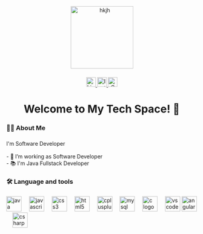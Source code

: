 <div align="center">
  <img height="165" src="[https://avatars.githubusercontent.com/u/133089875?v=4](https://www.google.com/url?sa=i&url=https%3A%2F%2Fpixabay.com%2Fimages%2Fsearch%2Fsoftware%2520developer%2F&psig=AOvVaw2scM9v_meSv2pvBU66t6pG&ust=1738819622251000&source=images&cd=vfe&opi=89978449&ved=0CBQQjRxqFwoTCLCIw63-q4sDFQAAAAAdAAAAABAE)" alt = "hkjh"/>
</div>

###

<div align="center"><a href="https://www.linkedin.com/in/kiranlondhe1604/" target="_blank">
  <img src="https://img.shields.io/static/v1?message=LinkedIn&logo=linkedin&label=&color=0077B5&logoColor=white&labelColor=&style=for-the-badge" height="25" alt="LinkedIn logo"  />
</a>

  <a href="https://www.instagram.com/_kiran_londhe_/" target="_blank">
  <img src="https://img.shields.io/static/v1?message=Instagram&logo=instagram&label=&color=E4405F&logoColor=white&labelColor=&style=for-the-badge" height="25" alt="Instagram logo"  />
</a>

  <a href="mailto:kiranlondhe1604@gmail.com">
  <img src="https://img.shields.io/static/v1?message=Gmail&logo=gmail&label=&color=D14836&logoColor=white&labelColor=&style=for-the-badge" height="25" alt="Gmail logo" />
</a>

</div>

###

<h1 align="center">Welcome to My Tech Space! 🚀</h1>

###

<h3 align="left">👩‍💻  About Me</h3>

###

<p align="left">I'm Software Developer <br><br>- 🔭 I’m working as Software Developer<br>- 📚 I'm Java Fullstack Developer<br></p>

###

<h3 align="left">🛠 Language and tools</h3>

###

<div align="left">
  <img src="https://cdn.jsdelivr.net/gh/devicons/devicon/icons/java/java-original.svg" height="40" alt="java logo"  />
  <img width="12" />
  <img src="https://cdn.jsdelivr.net/gh/devicons/devicon/icons/javascript/javascript-original.svg" height="40" alt="javascript logo"  />
  <img width="12" />
  <img src="https://cdn.jsdelivr.net/gh/devicons/devicon/icons/css3/css3-original.svg" height="40" alt="css3 logo"  />
  <img width="12" />
  <img src="https://cdn.jsdelivr.net/gh/devicons/devicon/icons/html5/html5-original.svg" height="40" alt="html5 logo"  />
  <img width="12" />
  <img src="https://cdn.jsdelivr.net/gh/devicons/devicon/icons/cplusplus/cplusplus-original.svg" height="40" alt="cplusplus logo"  />
  <img width="12" />
  <img src="https://cdn.jsdelivr.net/gh/devicons/devicon/icons/mysql/mysql-original.svg" height="40" alt="mysql logo"  />
  <img width="12" />
  <img src="https://cdn.jsdelivr.net/gh/devicons/devicon/icons/c/c-original.svg" height="40" alt="c logo"  />
  <img width="12" />
  <img src="https://cdn.jsdelivr.net/gh/devicons/devicon/icons/vscode/vscode-original.svg" height="40" alt="vscode logo"  />
<img src="https://cdn.jsdelivr.net/gh/devicons/devicon/icons/angularjs/angularjs-original.svg" height="40" alt="angular logo"  />
  <img width="12" />
  <img src="https://cdn.jsdelivr.net/gh/devicons/devicon/icons/csharp/csharp-original.svg" height="40" alt="csharp logo"  />
</div>

###
